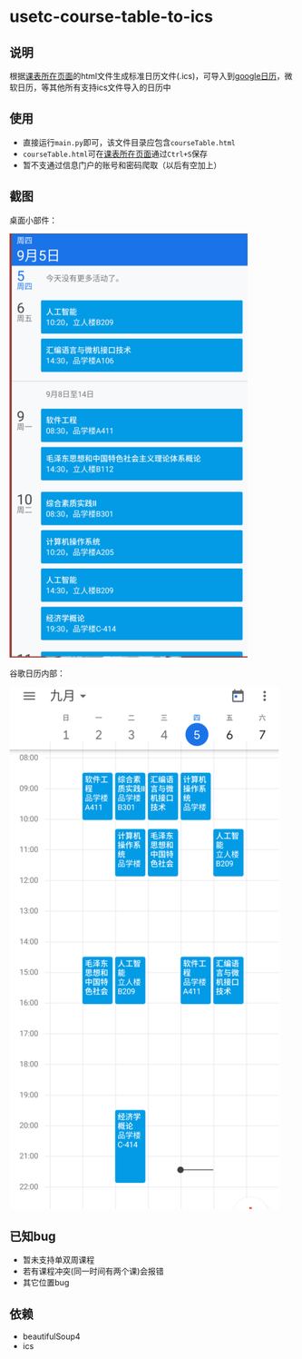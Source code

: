 # usetc-course-table-to-ics
## 说明
根据[课表所在页面](http://eams.uestc.edu.cn/eams/courseTableForStd!courseTable.action)的html文件生成标准日历文件(.ics)，可导入到[google日历](https://calendar.google.com)，微软日历，等其他所有支持ics文件导入的日历中

## 使用
- 直接运行`main.py`即可，该文件目录应包含`courseTable.html`
- `courseTable.html`可在[课表所在页面](http://eams.uestc.edu.cn/eams/courseTableForStd!courseTable.action)通过`Ctrl+S`保存
- 暂不支通过信息门户的账号和密码爬取（以后有空加上）
## 截图
桌面小部件：

![](./imgs/img1.png)

谷歌日历内部：

![](./imgs/img2.png)
## 已知bug
- 暂未支持单双周课程
- 若有课程冲突(同一时间有两个课)会报错
- 其它位置bug

## 依赖
- beautifulSoup4
- ics